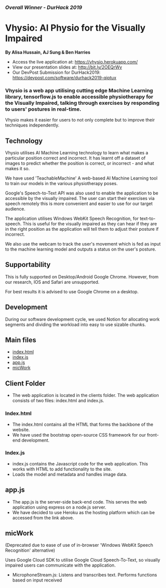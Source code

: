 ### **_Overall Winner - DurHack 2019_**

# Vhysio: AI Physio for the Visually Impaired

**By Alisa Hussain, AJ Sung & Ben Harries**

-   Access the live application at: https://vhysio.herokuapp.com/
-   View our presentation slides at: http://bit.ly/2OEQrWv
-   Our DevPost Submission for DurHack2019: https://devpost.com/software/durhack2019-qiptux

### Vhysio is a web app utilising cutting edge Machine Learning library, tensorflow.js to enable accessible physiotherapy for the Visually Impaired, talking through exercises by responding to users' postures in real-time.

Vhysio makes it easier for users to not only complete but to improve their techniques independently.

## Technology

Vhysio utilises AI Machine Learning technology to learn what makes a particular position correct and incorrect. It has learnt
off a dataset of images to predict whether the position is correct, or incorrect - and what makes it so.

We have used 'TeachableMachine' A web-based AI Machine Learning tool to train our models in the various physiotherapy poses.

Google's Speech-to-Text API was also used to enable the application to be accessible by the visually impaired. The user can start their exercises via speech remotely this is more convenient and easier to use for our target audience.

The application utilises Windows WebKit Speech Recognition, for text-to-speech. This is useful for the visually impaired as they can hear if they are in the right position as the application will tell them to adjust their posture if incorrect.

We also use the webcam to track the user's movement which is fed as input to the machine learning model and outputs a status on the user's posture.

## Supportability

This is fully supported on Desktop/Android Google Chrome. However, from our research, IOS and Safari are unsupported.

For best results it is advised to use Google Chrome on a desktop.

## Development

During our software development cycle, we used Notion for allocating work segments and dividing the workload into easy to use sizable chunks.

## Main files

-   [index.html](./client/index.html)
-   [index.js](./client/index.js)
-   [app.js](./app.js)
-   [micWork](./micWork)

## Client Folder

-   The web application is located in the clients folder. The web application consists of two files: index.html and index.js.

### Index.html

-   The index.html contains all the HTML that forms the backbone of the website.
-   We have used the bootstrap open-source CSS framework for our front-end development.

### Index.js

-   index.js contains the Javascript code for the web application. This works with HTML to add functionality to the site.
-   Loads the model and metadata and handles image data.

## app.js

-   The app.js is the server-side back-end code. This serves the web application using express on a node.js server.
-   We have decided to use Heroku as the hosting platform which can be accessed from the link above.

## micWork

(Deprecated due to ease of use of in-browser 'Windows WebKit Speech Recognition' alternative)

Uses Google Cloud SDK to utilise Google Cloud Speech-To-Text, so visually impaired users can communicate with the application.

-   MicrophoneStream.js: Listens and transcribes text. Performs functions
    based on input received
